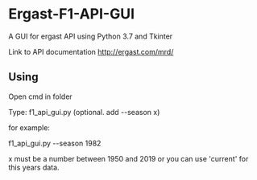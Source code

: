 # Ergast-F1-API-GUI
A GUI for ergast API using Python 3.7 and Tkinter

Link to API documentation http://ergast.com/mrd/

## Using

Open cmd in folder

Type: f1_api_gui.py (optional. add --season x) 

for example: 

f1_api_gui.py --season 1982

x must be a number between 1950 and 2019 or you can use 'current' for this years data.
